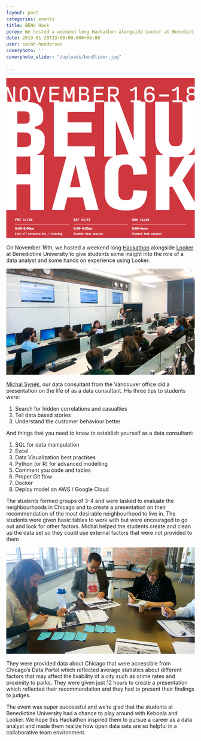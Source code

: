 ```yaml
---
layout: post
categories: events
title: BENU Hack
perex: We hosted a weekend long Hackathon alongside Looker at Benedictine University.
date: 2019-01-28T23:00:00.000+00:00
user: sarah-henderson
coverphoto: ''
coverphoto_slider: "/uploads/benSlider.jpg"

---
```

![](/uploads/ben1.gif)

On November 16th, we hosted a weekend long [Hackathon](http://www.ben.edu/college-of-business/institute-for-business-analytics/hackathon.cfm) alongside [Looker](https://looker.com/) at Benedictine University to give students some insight into the role of a data analyst and some hands on experience using Looker.

![](/uploads/ben2.jpg)

[Michal Synek](https://www.linkedin.com/in/michalsynek/), our data consultant from the Vancouver office did a presentation on the life of as a data consultant. His three tips to students were:

1. Search for hidden correlations and casualties
2. Tell data based stories
3. Understand the customer behaviour better

And things that you need to know to establish yourself as a data consultant:

1. SQL for data manipulation
2. Excel
3. Data Visualization best practises
4. Python (or R) for advanced modelling
5. Comment you code and tables
6. Proper Git flow
7. Docker
8. Deploy model on AWS / Google Cloud

The students formed groups of 3-4 and were tasked to evaluate the neighbourhoods in Chicago and to create a presentation on their recommendation of the most desirable neighbourhood to live in. The students were given basic tables to work with but were encouraged to go out and look for other factors. Michal helped the students create and clean up the data set so they could use external factors that were not provided to them

![](/uploads/ben3.jpg)

They were provided data about Chicago that were accessible from Chicago’s Data Portal which reflected average statistics about different factors that may affect the livability of a city such as crime rates and proximity to parks. They were given just 12 hours to create a presentation which reflected their recommendation and they had to present their findings to judges.

The event was super successful and we’re glad that the students at Benedictine University had a chance to play around with Keboola and Looker. We hope this Hackathon inspired them to pursue a career as a data analyst and made them realize how open data sets are so helpful in a collaborative team environment.